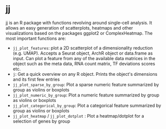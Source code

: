 # jj

jj is an R package with functions revolving around single-cell analysis. 
It allows an easy generation of scatterplots, heatmaps and other visualizations based on the packages ggplot2 or ComplexHeatmap.
The most important functions are:

- `jj_plot_features`: plot a 2D scatterplot of a dimensionality reduction (e.g. UMAP). Accepts a Seurat object, ArchR object or data.frame as input. Can plot a feature from any of the available data matrices in the object such as the meta data, RNA count matrix, TF deviations scores etc.
- `j`: Get a quick overview on any R object. Prints the object's dimensions and its first few entries 
- `jj_plot_sparse_by_group`: Plot a sparse numeric feature summarized by group as violins or boxplots
- `jj_plot_numeric_by_group`: Plot a numeric feature summarized by group as violins or boxplots
- `jj_plot_categorical_by_group`: Plot a categorical feature summarized by group as violins or boxplots
- `jj_plot_heatmap` / `jj_plot_dotplot` : Plot a heatmap/dotplot for a selection of genes by group
